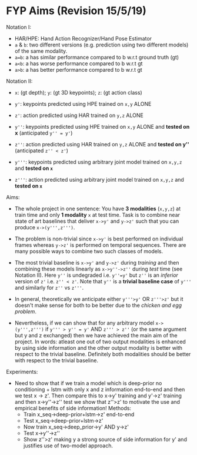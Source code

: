 # FYP Aims (Revision 15/5/19)
Notation I:

- HAR/HPE: Hand Action Recognizer/Hand Pose Estimator
- `a` & `b`: two different versions (e.g. prediction using two different models) of the same modality.
- `a=b`: a has similar performance compared to b w.r.t ground truth (gt)
- `a<b`: a has worse performance compared to b w.r.t gt
- `a>b`: a has better performance compared to b w.r.t gt

Notation II:
- `x`: (gt depth); `y`: (gt 3D keypoints); `z`: (gt action class)
- `y'`: keypoints predicted using HPE trained on `x,y` ALONE 
- `z'`: action predicted using HAR trained on `y,z` ALONE

- `y''`: keypoints predicted using HPE trained on `x,y` ALONE and **tested on x** (anticipated `y'' = y'`)
- `z''`: action predicted using HAR trained on `y,z` ALONE and **tested on y''** (anticipated `z'' < z'`)

- `y'''`: keypoints predicted using arbitrary joint model trained on `x,y,z` and **tested on `x`**
- `z'''`: action predicted using arbitrary joint model trained on `x,y,z` and **tested on `x`**


Aims:
- The whole project in one sentence: 
  You have **3 modalities** (`x,y,z`) at train time and only **1 modality** `x` at test time. Task is to combine near state of art baselines that deliver `x->y'` and `y->z'` such that you can produce `x->(y''',z''')`.


- The problem is non-trivial since `x->y'` is best performed on individual frames whereas `y->z'` is performed on temporal sequences. There are many possible ways to combine two such classes of models.

- The most trivial baseline is `x->y'` and `y->z'` during *training* and then combining these models linearly as `x->y''->z''` during *test* time (see Notation II). Here `y''` is undegraded i.e. `y''=y'` but `z''` is an *inferior* version of `z'` i.e. `z'' < z'`. Note that `y''` is a **trivial baseline case** of `y'''` and similarly for `z''` vs `z'''`.

- In general, theoretically we anticipate either `y'''>y'` OR `z'''>z'` but it doesn't make sense for both to be better due to the *chicken and egg problem*.

- Nevertheless, if we can show that for any arbitrary model `x->(y''',z''')` if `y''' > y'' = y'` AND `z''' > z''` (or the same argument but y and z exchanged) then we have achieved the main aim of the project. In words: atleast one out of two output modalities is enhanced by using side information and the other output modality is better with respect to the trivial baseline. Definitely both modalities should be better with respect to the trivial baseline.



Experiments:
- Need to show that if we train a model which is deep-prior no conditioning + lstm with only x and z information end-to-end and then we test x -> z'. Then compare this to x->y' training and y'->z' training and then x->y''->z'' test we show that z''>z' to motivate the use and empirical benefits of side information! Methods:
  - Train x_seq->deep-prior+lstm->z' end-to-end
  - Test x_seq->deep-prior+lstm->z'
  - Now train x_seq->deep_prior->y' AND y->z'
  - Test x->y''->z''
  - Show z''>z' making y a strong source of side information for y' and justifies use of two-model approach.